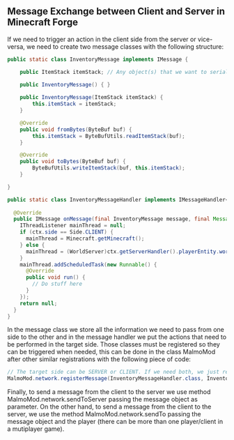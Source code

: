## Message Exchange between Client and Server in Minecraft Forge

If we need to trigger an action in the client side from the server or
vice-versa, we need to create two message classes with the following structure:

```java
public static class InventoryMessage implements IMessage {

    public ItemStack itemStack; // Any object(s) that we want to serialize
		
	public InventoryMessage() { }

	public InventoryMessage(ItemStack itemStack) {
		this.itemStack = itemStack;
	}

	@Override
	public void fromBytes(ByteBuf buf) {
		this.itemStack = ByteBufUtils.readItemStack(buf);			
	}

	@Override
	public void toBytes(ByteBuf buf) {
		ByteBufUtils.writeItemStack(buf, this.itemStack);			
	}				

}

public static class InventoryMessageHandler implements IMessageHandler<InventoryMessage, IMessage> {
		
  @Override
  public IMessage onMessage(final InventoryMessage message, final MessageContext ctx) {
    IThreadListener mainThread = null;			
    if (ctx.side == Side.CLIENT) {
      mainThread = Minecraft.getMinecraft();
    } else {
      mainThread = (WorldServer)ctx.getServerHandler().playerEntity.world;
    }
    mainThread.addScheduledTask(new Runnable() {
      @Override
      public void run() {
        // Do stuff here
      }
    });    
    return null;
  }
}
```

In the message class we store all the information we need to pass from one side
to the other and in the message handler we put the actions that need to be
performed in the target side.
Those classes must be registered so they can be triggered when needed, this can
be done in the class MalmoMod after other similar registrations with the
following piece of code:

```java
// The target side can be SERVER or CLIENT. If we need both, we just register this function twice, onde for each side.
MalmoMod.network.registerMessage(InventoryMessageHandler.class, InventoryMessage.class, 0, Side.SERVER);
```

Finally, to send a message from the client to the server we use method
MalmoMod.network.sendToServer passing the message object as parameter. On the
other hand, to send a message from the client to the server, we use the method
MalmoMod.network.sendTo passing the message object and the player (there can be
more than one player/client in a mutiplayer game).  
